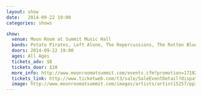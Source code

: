 ```yaml
---
layout: show
date:   2014-09-22 19:00
categories: shows

show:
  venue: Moon Room at Summit Music Hall
  bands: Potato Pirates, Left Alone, The Repercussions, The Rotten Blue Menace
  doors: 2014-09-22 19:00
  ages: All Ages
  tickets_adv: $8
  tickets_door: $10
  more_info: http://www.moonroomatsummit.com/events.cfm?promotion=17182
  tickets_link: http://www.ticketweb.com/t3/sale/SaleEventDetail?dispatch=loadSelectionData&eventId=5156535&pl=summit
  image: http://www.moonroomatsummit.com/images/artists/artist15257/pp333.jpg
---
```

